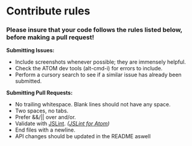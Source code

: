 # Contribute rules

### Please insure that your code follows the rules listed below, before making a pull request!

**Submitting Issues:**

 * Include screenshots whenever possible; they are immensely helpful.
 * Check the ATOM dev tools (alt-cmd-i) for errors to include.
 * Perform a cursory search to see if a similar issue has already been submitted.

**Submitting Pull Requests:**

 * No trailing whitespace. Blank lines should not have any space.
 * Two spaces, no tabs.
 * Prefer &&/|| over and/or.
 * Validate with [JSLint](http://jslint.com). *([JSLint for Atom](https://atom.io/packages/jslint))*
 * End files with a newline.
 * API changes should be updated in the README aswell
